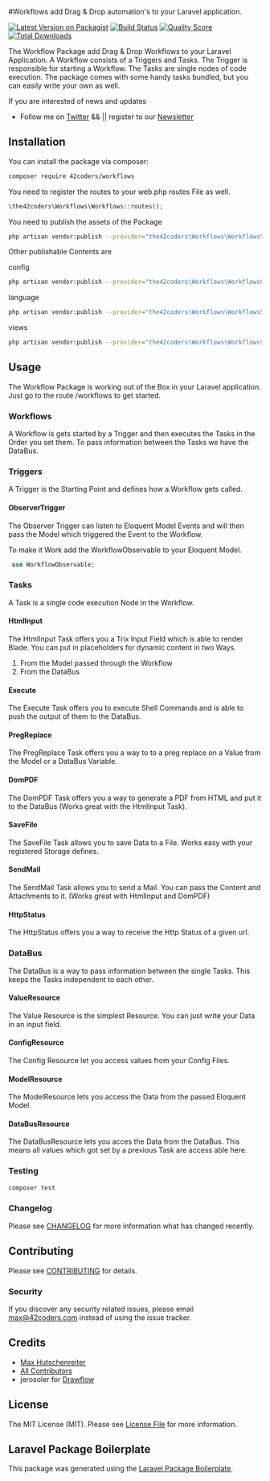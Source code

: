 #Workflows add Drag & Drop automation's to your Laravel application.

[![Latest Version on Packagist](https://img.shields.io/packagist/v/the42coders/workflows.svg?style=flat-square)](https://packagist.org/packages/the42coders/workflows)
[![Build Status](https://img.shields.io/travis/42coders/workflows/master.svg?style=flat-square)](https://travis-ci.org/42coders/workflows)
[![Quality Score](https://github.styleci.io/repos/295739465/shield)](https://github.styleci.io/repos/295739465/shield)
[![Total Downloads](https://img.shields.io/packagist/dt/the2coders/workflows.svg?style=flat-square)](https://packagist.org/packages/the42coders/workflows)

The Workflow Package add Drag & Drop Workflows to your Laravel Application. A Workflow consists of a Triggers and Tasks.
The Trigger is responsible for starting a Workflow. The Tasks are single nodes of code execution. The package comes
with some handy tasks bundled, but you can easily write your own as well.

If you are interested of news and updates 
- Follow me on [Twitter](https://twitter.com/gwagwagwa) && || register to our [Newsletter](https://workflows.42coders.com)

## Installation

You can install the package via composer:

```bash
composer require 42coders/workflows
```

You need to register the routes to your web.php routes File as well.

```php
\the42coders\Workflows\Workflows::routes();
```

You need to publish the assets of the Package

```bash
php artisan vendor:publish --provider="the42coders\Workflows\WorkflowsServiceProvider"  --tag=assets  
```

Other publishable Contents are

config

```bash
php artisan vendor:publish --provider="the42coders\Workflows\WorkflowsServiceProvider"  --tag=config  
```

language

```bash
php artisan vendor:publish --provider="the42coders\Workflows\WorkflowsServiceProvider"  --tag=lang  
```

views

```bash
php artisan vendor:publish --provider="the42coders\Workflows\WorkflowsServiceProvider"  --tag=views  
```

## Usage

The Workflow Package is working out of the Box in your Laravel application. Just go to the route /workflows 
to get started.

### Workflows

A Workflow is gets started by a Trigger and then executes the Tasks in the Order you set them. 
To pass information between the Tasks we have the DataBus. 

### Triggers

A Trigger is the Starting Point and defines how a Workflow gets called. 

#### ObserverTrigger

The Observer Trigger can listen to Eloquent Model Events and will then pass the Model which triggered the Event to the 
Workflow.

To make it Work add the WorkflowObservable to your Eloquent Model. 

``` php
 use WorkflowObservable;
```

### Tasks

A Task is a single code execution Node in the Workflow. 

#### HtmlInput

The HtmlInput Task offers you a Trix Input Field which is able to render Blade. You can put in placeholders for dynamic
content in two Ways.
 1. From the Model passed through the Workflow
 2. From the DataBus
 
#### Execute

The Execute Task offers you to execute Shell Commands and is able to push the output of them to the DataBus.

#### PregReplace

The PregReplace Task offers you a way to to a preg replace on a Value from the Model or a DataBus Variable.

#### DomPDF 

The DomPDF Task offers you a way to generate a PDF from HTML and put it to the DataBus 
(Works great with the HtmlInput Task).

#### SaveFile

The SaveFile Task allows you to save Data to a File. Works easy with your registered Storage defines.

#### SendMail

The SendMail Task allows you to send a Mail. You can pass the Content and Attachments to it. 
(Works great with HtmlInput and DomPDF) 

#### HttpStatus

The HttpStatus offers you a way to receive the Http Status of a given url.

### DataBus

The DataBus is a way to pass information between the single Tasks. This keeps the Tasks independent to each other.

#### ValueResource

The Value Resource is the simplest Resource. You can just write your Data in an input field.

#### ConfigResource 

The Config Resource let you access values from your Config Files.

#### ModelResource

The ModelResource lets you access the Data from the passed Eloquent Model.

#### DataBusResource

The DataBusResource lets you acces the Data from the DataBus. This means all values which got set by a
previous Task are access able here.

### Testing

``` bash
composer test
```

### Changelog

Please see [CHANGELOG](CHANGELOG.md) for more information what has changed recently.

## Contributing

Please see [CONTRIBUTING](CONTRIBUTING.md) for details.

### Security

If you discover any security related issues, please email max@42coders.com instead of using the issue tracker.

## Credits

- [Max Hutschenreiter](https://github.com/42coders)
- [All Contributors](../../contributors)
- jerosoler for [Drawflow](https://github.com/jerosoler/Drawflow)

## License

The MIT License (MIT). Please see [License File](LICENSE.md) for more information.

## Laravel Package Boilerplate

This package was generated using the [Laravel Package Boilerplate](https://laravelpackageboilerplate.com).

